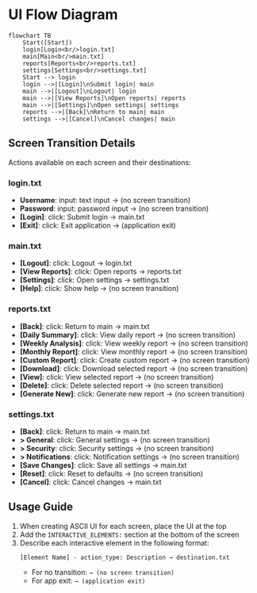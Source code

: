 # UI Flow Diagram

```mermaid
flowchart TB
    Start([Start])
    login[Login<br/>login.txt]
    main[Main<br/>main.txt]
    reports[Reports<br/>reports.txt]
    settings[Settings<br/>settings.txt]
    Start --> login
    login -->|[Login]\nSubmit login| main
    main -->|[Logout]\nLogout| login
    main -->|[View Reports]\nOpen reports| reports
    main -->|[Settings]\nOpen settings| settings
    reports -->|[Back]\nReturn to main| main
    settings -->|[Cancel]\nCancel changes| main
```

## Screen Transition Details

Actions available on each screen and their destinations:

### login.txt
- **Username**: input: text input → (no screen transition)
- **Password**: input: password input → (no screen transition)
- **[Login]**: click: Submit login → main.txt
- **[Exit]**: click: Exit application → (application exit)

### main.txt
- **[Logout]**: click: Logout → login.txt
- **[View Reports]**: click: Open reports → reports.txt
- **[Settings]**: click: Open settings → settings.txt
- **[Help]**: click: Show help → (no screen transition)

### reports.txt
- **[Back]**: click: Return to main → main.txt
- **[Daily Summary]**: click: View daily report → (no screen transition)
- **[Weekly Analysis]**: click: View weekly report → (no screen transition)
- **[Monthly Report]**: click: View monthly report → (no screen transition)
- **[Custom Report]**: click: Create custom report → (no screen transition)
- **[Download]**: click: Download selected report → (no screen transition)
- **[View]**: click: View selected report → (no screen transition)
- **[Delete]**: click: Delete selected report → (no screen transition)
- **[Generate New]**: click: Generate new report → (no screen transition)

### settings.txt
- **[Back]**: click: Return to main → main.txt
- **> General**: click: General settings → (no screen transition)
- **> Security**: click: Security settings → (no screen transition)
- **> Notifications**: click: Notification settings → (no screen transition)
- **[Save Changes]**: click: Save all settings → main.txt
- **[Reset]**: click: Reset to defaults → (no screen transition)
- **[Cancel]**: click: Cancel changes → main.txt

## Usage Guide

1. When creating ASCII UI for each screen, place the UI at the top
2. Add the `INTERACTIVE_ELEMENTS:` section at the bottom of the screen
3. Describe each interactive element in the following format:
   ```
   [Element Name] - action_type: Description → destination.txt
   ```
   - For no transition: `→ (no screen transition)`
   - For app exit: `→ (application exit)`
